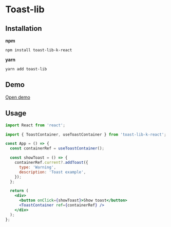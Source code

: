 # Toast-lib

## Installation

**npm**

```
npm install toast-lib-k-react
```

**yarn**

```
yarn add toast-lib
```

## Demo

[Open demo](https://6343c0bc7b47cd6de45b2178-kuzlxozduq.chromatic.com/?path=/story/toast-library--toast)

## Usage

```jsx
import React from 'react';

import { ToastContainer, useToastContainer } from 'toast-lib-k-react';

const App = () => {
  const containerRef = useToastContainer();

  const showToast = () => {
    containerRef.current?.addToast({
      type: 'Warning',
      description: 'Toast example',
    });
  };

  return (
    <div>
      <button onClick={showToast}>Show toast</button>
      <ToastContainer ref={containerRef} />
    </div>
  );
};
```
